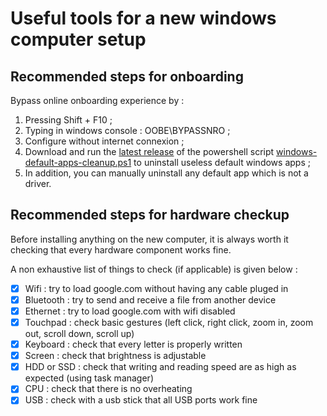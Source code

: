 # Useful tools for a new windows computer setup

## Recommended steps for onboarding

Bypass online onboarding experience by :

1. Pressing Shift + F10 ;
2. Typing in windows console : OOBE\BYPASSNRO ;
3. Configure without internet connexion ;
4. Download and run the [latest release](https://github.com/Roxenor/new-windows-computer-tools/releases/latest/download/windows-default-apps-cleanup.ps1)
of the powershell script [windows-default-apps-cleanup.ps1](https://github.com/Roxenor/new-windows-computer-tools/blob/main/windows-default-apps-cleanup.ps1) to uninstall useless default windows apps ;
5. In addition, you can manually uninstall any default app which is not a driver.

## Recommended steps for hardware checkup

Before installing anything on the new computer, it is always worth it checking that every hardware component works fine.

A non exhaustive list of things to check (if applicable) is given below :
 - [X] Wifi : try to load google.com without having any cable pluged in
 - [X] Bluetooth : try to send and receive a file from another device
 - [X] Ethernet : try to load google.com with wifi disabled
 - [X] Touchpad : check basic gestures (left click, right click, zoom in, zoom out, scroll down, scroll up)
 - [X] Keyboard : check that every letter is properly written
 - [X] Screen : check that brightness is adjustable
 - [X] HDD or SSD : check that writing and reading speed are as high as expected (using task manager)
 - [X] CPU : check that there is no overheating
 - [X] USB : check with a usb stick that all USB ports work fine
